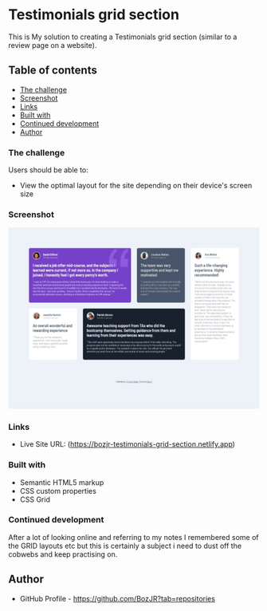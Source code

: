 # Testimonials grid section

This is My solution to creating a Testimonials grid section (similar to a review page on a website). 


## Table of contents

  - [The challenge](#the-challenge)
  - [Screenshot](#screenshot)
  - [Links](#links)
  - [Built with](#built-with)
  - [Continued development](#continued-development)
  - [Author](#author)


### The challenge

Users should be able to:

- View the optimal layout for the site depending on their device's screen size


### Screenshot

![](./completion%20pic/testimonial-grid-section-screenshot.jpeg)


### Links

- Live Site URL: (https://bozjr-testimonials-grid-section.netlify.app)


### Built with

- Semantic HTML5 markup
- CSS custom properties
- CSS Grid


### Continued development

After a lot of looking online and referring to my notes I remembered some of the GRID layouts etc but this is certainly a subject i need to dust off the cobwebs and keep practising on. 


## Author

- GitHub Profile - https://github.com/BozJR?tab=repositories
